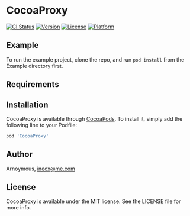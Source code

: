 # CocoaProxy

[![CI Status](http://img.shields.io/travis/Arnoymous/CocoaProxy.svg?style=flat)](https://travis-ci.org/Arnoymous/CocoaProxy)
[![Version](https://img.shields.io/cocoapods/v/CocoaProxy.svg?style=flat)](http://cocoapods.org/pods/CocoaProxy)
[![License](https://img.shields.io/cocoapods/l/CocoaProxy.svg?style=flat)](http://cocoapods.org/pods/CocoaProxy)
[![Platform](https://img.shields.io/cocoapods/p/CocoaProxy.svg?style=flat)](http://cocoapods.org/pods/CocoaProxy)

## Example

To run the example project, clone the repo, and run `pod install` from the Example directory first.

## Requirements

## Installation

CocoaProxy is available through [CocoaPods](http://cocoapods.org). To install
it, simply add the following line to your Podfile:

```ruby
pod 'CocoaProxy'
```

## Author

Arnoymous, ineox@me.com

## License

CocoaProxy is available under the MIT license. See the LICENSE file for more info.
